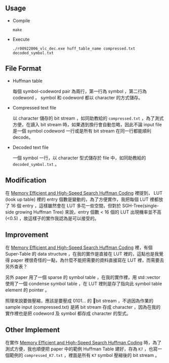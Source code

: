 Usage
-----

-   Compile

        make

-   Execute

        ./r00922006_vlc_dec.exe huff_table_name compressed.txt decoded_symbol.txt

File Format
-----------

-   Huffman table

    每個 symbol-codeword pair 為兩行，第一行為 symbol ，第二行為 codeword ， symbol 和 codeword 都以 character 的方式儲存。

-   Compressed text file

    以 character 儲存的 bit stream ，如同助教給的 `compressed.txt` ，為了測式方便，在讀入 bit stream 時，如果遇到換行會自動忽略，因此不論 input file 是一個 symbol codeword 一行或是所有 bit stream 在同一行都能順利 decode。

-   Decoded text file

    一個 symbol 一行，以 character 型式儲存於 file 中，如同助教給的 `decoded_symbol.txt` 。

Modification
------------

在 [Memory Efficient and High-Speed Search Huffman Coding][1] 裡提到， LUT (look up table) 裡的 entry 個數是變動的，為了方便實作，我把每個 LUT 裡都放了 16 個 entry ，這樣雖然會在 LUT 多花一些空間，但對於 SGH-Tree(single-side growing Huffman Tree) 來說，entry 個數 < 16 個的 LUT 出現機率並不高 (<0.5) ，故這樣子的實作我認為是可以接受的。

Improvement
-----------

在 [Memory Efficient and High-Speed Search Huffman Coding][1] 裡，有個 Super-Table 的 data structure ，在我的實作是直接在 LUT 裡的，這點也是我覺得 paper 裡很奇怪的一點，為什麼不能把需要的資料直接寫在 LUT 裡，而需要去另外查表？

另外 paper 用了一個 sparse 的 symbol table ，在我的實作裡，用 std::vector 使用了一個 condense symbol table ，在 LUT 裡則是存了指向此 symbol table element 的 pointer 。

照理來說要做壓縮，應該是要壓成 0101... 的 bit stream ，不過因為作業的 sample input (compressed.txt) 是將 bit stream 存成 character ，因為在我的實作裡也是把 codeword 及 symbol 都存成 character 的型式。

Other Implement
---------------

在實作 [Memory Efficient and High-Speed Search Huffman Coding][1] 時，為了測式方便，我也順便把 paper 中的範例 Huffman Table 建好，存為 `K7` ，也寫一個範例的 `compressed_K7.txt` ，裡面是所有 `K7` symbol 壓縮後的 bit stream 。



[1]:http://ieeexplore.ieee.org/xpls/abs_all.jsp?arnumber=469442&tag=1
